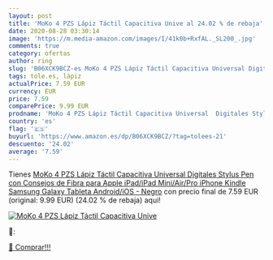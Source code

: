 ```yaml
---
layout: post
title: 'MoKo 4 PZS Lápiz Táctil Capacitiva Unive al 24.02 % de rebaja'
date: 2020-08-28 03:30:14
image: 'https://m.media-amazon.com/images/I/41k0b+RxfAL._SL200_.jpg'
comments: true
category: ofertas
author: ring
slug: 'B06XCK9BCZ-es MoKo 4 PZS Lápiz Táctil Capacitiva Universal Digitales...'
tags: tole.es, lápiz
actualPrice: 7.59 EUR
currency: EUR
price: 7.59
comparePrice: 9.99 EUR
prodname: 'MoKo 4 PZS Lápiz Táctil Capacitiva Universal  Digitales Stylus Pen con Consejos de Fibra para Apple iPad/iPad Mini/Air/Pro  iPhone  Kindle  Samsung Galaxy  Tableta Android/iOS - Negro'
country: 'es'
flag: '🇪🇸'
buyurl: 'https://www.amazon.es/dp/B06XCK9BCZ/?tag=tolees-21'
descuento: '24.02'
average: '7.59'
---
```


Tienes [MoKo 4 PZS Lápiz Táctil Capacitiva Universal  Digitales Stylus Pen con Consejos de Fibra para Apple iPad/iPad Mini/Air/Pro  iPhone  Kindle  Samsung Galaxy  Tableta Android/iOS - Negro](https://www.amazon.es/dp/B06XCK9BCZ/?tag=tolees-21) con precio final de  7.59 EUR (original: 9.99 EUR) (24.02 %  de rebaja) aqui!

[![MoKo 4 PZS Lápiz Táctil Capacitiva Unive](https://m.media-amazon.com/images/I/41k0b+RxfAL._SL200_.jpg)](https://www.amazon.es/dp/B06XCK9BCZ/?tag=tolees-21)

🔎:


[🛒 Comprar!!!](https://www.amazon.es/dp/B06XCK9BCZ/?tag=tolees-21)
